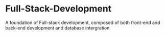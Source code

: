 # Full-Stack-Development
A foundation of Full-stack development, composed of both front-end and back-end development and database intergration  
